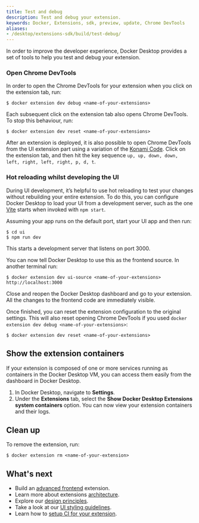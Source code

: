 ```yaml
---
title: Test and debug
description: Test and debug your extension.
keywords: Docker, Extensions, sdk, preview, update, Chrome DevTools
aliases:
- /desktop/extensions-sdk/build/test-debug/
---
```


In order to improve the developer experience, Docker Desktop provides a set of tools to help you test and debug your extension.

### Open Chrome DevTools

In order to open the Chrome DevTools for your extension when you click on the extension tab, run:

```console
$ docker extension dev debug <name-of-your-extensions>
```

Each subsequent click on the extension tab also opens Chrome DevTools. To stop this behaviour, run:

```console
$ docker extension dev reset <name-of-your-extensions>
```

After an extension is deployed, it is also possible to open Chrome DevTools from the UI extension part using a variation of the [Konami Code](https://en.wikipedia.org/wiki/Konami_Code). Click on the extension tab, and then hit the key sequence `up, up, down, down, left, right, left, right, p, d, t`.

### Hot reloading whilst developing the UI

During UI development, it’s helpful to use hot reloading to test your changes without rebuilding your entire
extension. To do this, you can configure Docker Desktop to load your UI from a development server, such as the one
[Vite](https://vitejs.dev/) starts when invoked with `npm start`.

Assuming your app runs on the default port, start your UI app and then run:

```console
$ cd ui
$ npm run dev
```

This starts a development server that listens on port 3000.

You can now tell Docker Desktop to use this as the frontend source. In another terminal run:

```console
$ docker extension dev ui-source <name-of-your-extensions> http://localhost:3000
```

Close and reopen the Docker Desktop dashboard and go to your extension. All the changes to the frontend code are immediately visible.

Once finished, you can reset the extension configuration to the original settings. This will also reset opening Chrome DevTools if you used `docker extension dev debug <name-of-your-extensions>`:

```console
$ docker extension dev reset <name-of-your-extensions>
```

## Show the extension containers

If your extension is composed of one or more services running as containers in the Docker Desktop VM, you can access them easily from the dashboard in Docker Desktop.

1. In Docker Desktop, navigate to **Settings**.
2. Under the **Extensions** tab, select the **Show Docker Desktop Extensions system containers** option. You can now view your extension containers and their logs.

## Clean up

To remove the extension, run:

```console
$ docker extension rm <name-of-your-extension>
```

## What's next

- Build an [advanced frontend](../build/frontend-extension-tutorial.md) extension.
- Learn more about extensions [architecture](../architecture/index.md).
- Explore our [design principles](../design/design-principles.md).
- Take a look at our [UI styling guidelines](../design/index.md).
- Learn how to [setup CI for your extension](./continuous-integration.md).